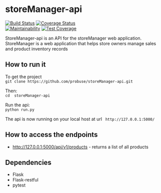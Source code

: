 # storeManager-api  
[![Build Status](https://travis-ci.com/probuse/storeManager-api.svg?branch=develop)](https://travis-ci.com/probuse/storeManager-api)
[![Coverage Status](https://coveralls.io/repos/github/probuse/storeManager-api/badge.svg?branch=develop)](https://coveralls.io/github/probuse/storeManager-api?branch=develop)  
[![Maintainability](https://api.codeclimate.com/v1/badges/612965a0756ff1a779fd/maintainability)](https://codeclimate.com/github/probuse/storeManager-api/maintainability)
[![Test Coverage](https://api.codeclimate.com/v1/badges/612965a0756ff1a779fd/test_coverage)](https://codeclimate.com/github/probuse/storeManager-api/test_coverage)

StoreManager-api is an API for the storeManager web application.  
StoreManager is a web application that helps store owners manage sales and product inventory records

## How to run it
To get the project  
`git clone https://github.com/probuse/storeManager-api.git `

Then:  
`cd  storeManager-api`

Run the api:  
`python run.py`

The api is now running on your local host at url ` http://127.0.0.1:5000/`

## How to access the endpoints
* http://127.0.0.1:5000/api/v1/products - returns a list of all products

## Dependencies
* Flask
* Flask-restful
* pytest
